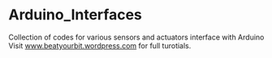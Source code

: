 # Arduino_Interfaces
Collection of codes for various sensors and actuators interface with Arduino
Visit www.beatyourbit.wordpress.com for full turotials.
